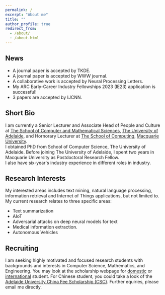 ```yaml
---
permalink: /
excerpt: "About me"
title: ""
author_profile: true
redirect_from: 
  - /about/
  - /about.html
---
```


## News
* A journal paper is accepted by TKDE. 
* A journal paper is accepted by WWW journal. 
* A collaborative work is accepted by Neural Processing Letters. 
* My ARC Early-Career Industry Fellowships 2023 (IE23) application is successful! 
* 3 papers are accepted by IJCNN.  			 	  
	<!--News history-->   
	 <!--
	&bull; A journal paper is accepted by TNSM. Congratulaitons Subhash! <br>
	&bull; A demo paper is accepted by WSDM23. <br> 
	  &bull; We are funded by CSIRO's Next Generation Graduates Program. PhD recruting will start soon! <br> 
         &bull; Congratulations to Haojie Zhuang, our DP supported PhD, has an EMNLP paper accepted. <br> 	  
          &bull; Congratulations to Taotao CAI, our DP supported postdoc, has a TKDE article accepted. <br> 
          &bull; A collaboration work has been accepted by TSC. <br>	
	  &bull; Our  survey paper about adversarial attack in NLP is selected as Five Outstanding Articles by EiC of TIST. <br>
	   &bull; Our survey paper on Multi-document Summarization is accepted by ACM Computing Surveys. <br-->

## Short Bio
I am currently a Senior Lecturer and Associate Head of People and Culture at [The School of Computer and Mathematical Sciences](https://set.adelaide.edu.au/mathematical-sciences), [The University of Adelaide](http://www.adelaide.edu.au), and Hornorary Lecturer at [The School of Computing](https://www.mq.edu.au/faculty-of-science-and-engineering/departments-and-schools/school-of-computing), [Macquarie University](http://www.mq.edu.au/).  
I obtained PhD from School of Computer Science, The University of Adelaide. Before joining The University of Adelaide, I spent two years in Macquarie University as Postdoctoral Research Fellow.    
I also have six-year's industry experience in different roles in industry. 
		

## Research Interests
 My interested areas includes text mining, natural language processing, information retrieval and Internet of Things applications, but not limited to.
My current research relates to three specific areas: 
- Text summarization
- AIoT
- Adversarial attacks on deep neural models for text
- Medical information extraction.
- Autonomous Vehicles
		

## Recruiting
I am seeking highly motivated and focused research students with backgrounds and interests in Computer Science, Mathematics, and Engineering. 
You may look at the scholarship webpage for [domestic](https://www.adelaide.edu.au/graduatecentre/scholarships/research/) or [international](https://www.adelaide.edu.au/graduatecentre/scholarships/research-international/) student. For Chinese student, you could take a look of the [Adelaide University China Fee Scholarship (CSC)](https://scholarships.adelaide.edu.au/Scholarships/postgraduate-research/all-faculties/adelaide-university-china-fee-scholarships-china).
Further equiries, please email me directly. 

